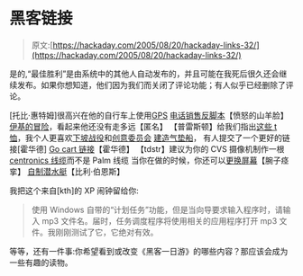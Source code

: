 # 黑客链接

> 原文:[https://hackaday.com/2005/08/20/hackaday-links-32/](https://hackaday.com/2005/08/20/hackaday-links-32/)

是的,“最佳胜利”是由系统中的其他人自动发布的，并且可能在我死后很久还会继续发布。如果你想知道，他们因为我们而关闭了评论功能；有人似乎已经删除了评论。

[托比·惠特姆]很高兴在他的自行车上使用[GPS](http://www.doubleyoudot.com/)
[电话销售反脚本](http://www.xs4all.nl/%7Eegbg/counterscript.html)【愤怒的山羊脸】
[伊基的冒险](http://iguy-adventures.blogspot.com/)，看起来他还没有走多远【匿名】
【普雷斯顿】给我们指出[这些 t 恤](http://simpledesigns.tk/)，我个人更喜欢[下坡战役](http://www.downhillbattle.org/postal/index.php)和[创意委员会](http://www.giantrobotprinting.com/store/shirts/all/ccaero)
[建造气垫船](http://business.fortunecity.com.nyud.net:8090/executive/674/hoverplan.html)， 有人提交了一个更好的链接[霍华德]
[Go cart 链接](http://www.littlecountryvillage.com/gocart.shtml)【霍华德】
【tdstr】建议为你的 CVS 摄像机制作一根 [centronics 线缆](http://myweb.nmu.edu/%7Etstrothe/PV2mods/PV2mods.htm)而不是 Palm 线缆
当你在做的时候，你还可以[更换屏幕](http://camerahacks.10.forumer.com/viewtopic.php?t=761)【腕子痉挛】
[自制潜水艇](http://www.prismnet.com/%7Ejrf/SubPics/index.html)【比利·伯恩斯】

我把这个来自[kth]的 XP 闹钟留给你:

> 使用 Windows 自带的“计划任务”功能，但是当向导要求输入程序时，请输入 mp3 文件名。届时，任务调度程序将使用相关的应用程序打开 mp3 文件。我刚刚测试了它，它绝对有效。

等等，还有一件事:你希望看到或改变《黑客一日游》的哪些内容？那应该会成为一些有趣的读物。